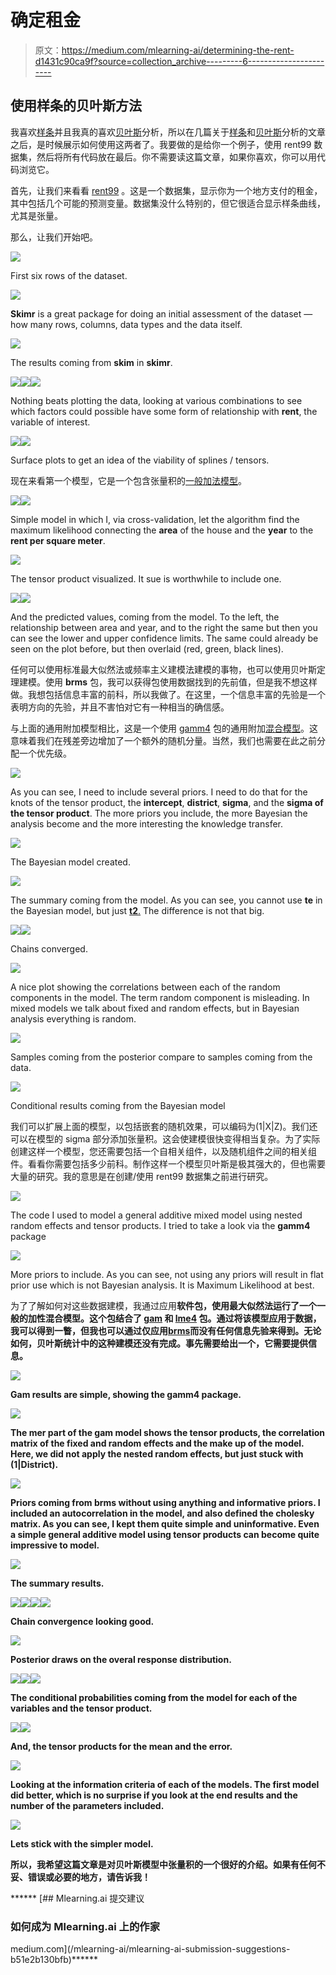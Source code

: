 # 确定租金

> 原文：<https://medium.com/mlearning-ai/determining-the-rent-d1431c90ca9f?source=collection_archive---------6----------------------->

## 使用样条的贝叶斯方法

我喜欢[样条](https://blog.devgenius.io/dose-response-response-surface-designs-and-splines-using-sas-42535db1302e)并且我真的喜欢[贝叶斯](/mlearning-ai/mixed-models-of-chicks-weight-a41413c99b51)分析，所以在几篇关于[样条](/mlearning-ai/analysis-of-bodyweight-in-grower-finisher-pigs-using-mixed-models-splines-and-bootstrapping-in-r-4a997a04f77d)和[贝叶斯](https://pub.towardsai.net/good-old-iris-93358b8ecdbd)分析的文章之后，是时候展示如何使用这两者了。我要做的是给你一个例子，使用 rent99 数据集，然后将所有代码放在最后。你不需要读这篇文章，如果你喜欢，你可以用代码浏览它。

首先，让我们来看看 [rent99](https://www.rdocumentation.org/packages/gamlss.data/versions/6.0-2/topics/rent99) 。这是一个数据集，显示你为一个地方支付的租金，其中包括几个可能的预测变量。数据集没什么特别的，但它很适合显示样条曲线，尤其是张量。

那么，让我们开始吧。

![](img/5ac296554634e6c6650af7d9449fccec.png)

First six rows of the dataset.

![](img/861358277653e5c099d1de6b7b4d35cb.png)

**Skimr** is a great package for doing an initial assessment of the dataset — how many rows, columns, data types and the data itself.

![](img/2d45a100dae3c5c67a837e58f45409d2.png)

The results coming from **skim** in **skimr**.

![](img/beb91d87b07acfa6318662373438d876.png)![](img/98117cf05f67f8f3641e6d7386dc0310.png)![](img/a0f3ce9ca815bea8eb107e9a3bc576fb.png)

Nothing beats plotting the data, looking at various combinations to see which factors could possible have some form of relationship with **rent**, the variable of interest.

![](img/62f070bc835562a9870b9471d5632047.png)![](img/eab8cc337d35d2c3c861228df370a560.png)

Surface plots to get an idea of the viability of splines / tensors.

现在来看第一个模型，它是一个包含张量积的[一般加法模型](/mlearning-ai/predicting-the-feed-consumption-of-a-swine-farm-81ce4f703f3a)。

![](img/4739bfc7770942684528ec6d2fd1289e.png)![](img/c39e2610608749468e0a8f2c6b2cea47.png)

Simple model in which I, via cross-validation, let the algorithm find the maximum likelihood connecting the **area** of the house and the **year** to the **rent per square meter**.

![](img/4363397aaab4a5b5a021980cdc5e08ca.png)

The tensor product visualized. It sue is worthwhile to include one.

![](img/880a2bf4ded2275d4a0144c104210cd5.png)![](img/501ea6dbecc248195bba911dce321beb.png)

And the predicted values, coming from the model. To the left, the relationship between area and year, and to the right the same but then you can see the lower and upper confidence limits. The same could already be seen on the plot before, but then overlaid (red, green, black lines).

任何可以使用标准最大似然法或频率主义建模法建模的事物，也可以使用贝叶斯定理建模。使用 **brms** 包，我可以获得包使用数据找到的先前值，但是我不想这样做。我想包括信息丰富的前科，所以我做了。在这里，一个信息丰富的先验是一个表明方向的先验，并且不害怕对它有一种相当的确信感。

与上面的通用附加模型相比，这是一个使用 [gamm4](https://cran.r-project.org/web/packages/gamm4/gamm4.pdf) 包的通用附加[混合模型](/mlearning-ai/introduction-to-mixed-models-in-r-9c017fd83a63)。这意味着我们在残差旁边增加了一个额外的随机分量。当然，我们也需要在此之前分配一个优先级。

![](img/08671c03dd9640f57e866d6ef8cf3315.png)

As you can see, I need to include several priors. I need to do that for the knots of the tensor product, the **intercept**, **district**, **sigma**, and the **sigma of the tensor product**. The more priors you include, the more Bayesian the analysis become and the more interesting the knowledge transfer.

![](img/1fcc965fe18146eda549b9ff3b45cc70.png)

The Bayesian model created.

![](img/4974f199ab33a00be0412bb034da7ab9.png)

The summary coming from the model. As you can see, you cannot use **te** in the Bayesian model, but just [**t2**.](https://rdrr.io/cran/mgcv/man/t2.html) The difference is not that big.

![](img/4de68794a9daf6949f7149e9aca9de99.png)![](img/9f2bc7cb32c0920aaa9745f84dd63bcf.png)

Chains converged.

![](img/2ea3a68aa8e019d0bb49dfebdc9d4783.png)

A nice plot showing the correlations between each of the random components in the model. The term random component is misleading. In mixed models we talk about fixed and random effects, but in Bayesian analysis everything is random.

![](img/c4205078d4e44f96380d42d98e0ff68d.png)

Samples coming from the posterior compare to samples coming from the data.

![](img/fa9b648a1b71f154f38554e4b6abbb9c.png)

Conditional results coming from the Bayesian model

我们可以扩展上面的模型，以包括嵌套的随机效果，可以编码为(1|X|Z)。我们还可以在模型的 sigma 部分添加张量积。这会使建模很快变得相当复杂。为了实际创建这样一个模型，您还需要包括一个自相关组件，以及随机组件之间的相关组件。看看你需要包括多少前科。制作这样一个模型贝叶斯是极其强大的，但也需要大量的研究。我的意思是在创建/使用 rent99 数据集之前进行研究。

![](img/f81235916a1229210e5ebc9d7bc836c2.png)

The code I used to model a general additive mixed model using nested random effects and tensor products. I tried to take a look via the **gamm4** package

![](img/7d5026f6aa44b3f232f7e17083609088.png)

More priors to include. As you can see, not using any priors will result in flat prior use which is not Bayesian analysis. It is Maximum Likelihood at best.

为了了解如何对这些数据建模，我通过应用[](https://cran.r-project.org/web/packages/gamm4/gamm4.pdf)****软件包，使用最大似然法运行了一个一般的加性混合模型。这个包结合了 [**gam**](https://cran.r-project.org/web/packages/gam/gam.pdf) 和 [**lme4**](https://cran.r-project.org/web/packages/lme4/index.html) 包。通过将该模型应用于数据，我可以得到一瞥，但我也可以通过仅应用[**brms**](https://cran.r-project.org/web/packages/brms/index.html)**而没有任何信息先验来得到。无论如何，贝叶斯统计中的这种建模还没有完成。事先需要给出一个，它需要提供信息。******

******![](img/4137b6788da5d61de37aba2d6f020f2e.png)******

******Gam results are simple, showing the **gamm4** package.******

******![](img/a1d9d97d5cdd6dfea3e0fe5c52becac7.png)******

******The **mer** part of the gam model shows the tensor products, the correlation matrix of the fixed and random effects and the make up of the model. Here, we did not apply the nested random effects, but just stuck with (1|District).******

******![](img/21ea208dcf726fa7b6f28c327827e8e9.png)******

******Priors coming from **brms** without using anything and informative priors. I included an autocorrelation in the model, and also defined the cholesky matrix. As you can see, I kept them quite simple and uninformative. Even a simple general additive model using tensor products can become quite impressive to model.******

******![](img/b8e0e0aa344a90c2a587af4c89de5ef1.png)******

******The summary results.******

******![](img/3773daa8781aee3acf1136bbaba78592.png)************![](img/b927465f9b1610ae655238fc7108fa46.png)************![](img/f39511f1f14fc3981836a5a3b86cfdc9.png)************![](img/cfccf48391cd44b8871f876a25149ae7.png)******

******Chain convergence looking good.******

******![](img/72aac21d7b6a0f08a7ec63abbab6ff83.png)******

******Posterior draws on the overal response distribution.******

******![](img/0c82d75a3fbc82db84d5400c11dab68a.png)************![](img/cecb6849ca7d728635d9e343d45564d0.png)************![](img/cd1deea41f4b7de5c71a46dd309995bb.png)******

******The conditional probabilities coming from the model for each of the variables and the tensor product.******

******![](img/9380ebfa3e3220f3032b8728f1b0801c.png)************![](img/a557b4980746fcf475acb0c18d7c0fb2.png)******

******And, the tensor products for the mean and the error.******

******![](img/95ba6a6f868d49c255a6af28f4bd0b24.png)******

******Looking at the information criteria of each of the models. The first model did better, which is no surprise if you look at the end results and the number of the parameters included.******

******![](img/1c27ef836b337bf4bbd8d2f403c2bb6c.png)******

******Lets stick with the simpler model.******

******所以，我希望这篇文章是对贝叶斯模型中张量积的一个很好的介绍。如果有任何不妥、错误或必要的地方，请告诉我！******

******[](/mlearning-ai/mlearning-ai-submission-suggestions-b51e2b130bfb) [## Mlearning.ai 提交建议

### 如何成为 Mlearning.ai 上的作家

medium.com](/mlearning-ai/mlearning-ai-submission-suggestions-b51e2b130bfb)******